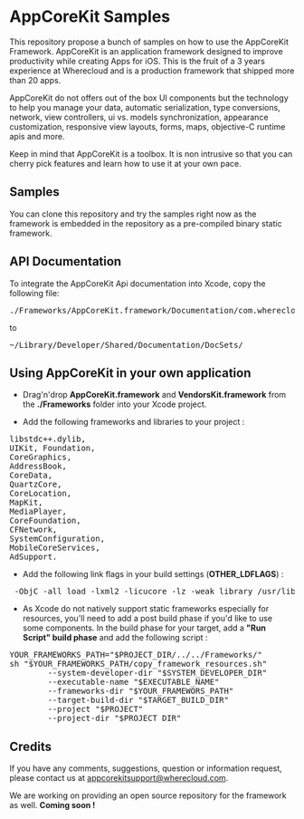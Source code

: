 # AppCoreKit Samples

This repository propose a bunch of samples on how to use the AppCoreKit Framework.
AppCoreKit is an application framework designed to improve productivity while creating Apps for iOS. This is the fruit of a 3 years experience at Wherecloud and is a production framework that shipped more than 20 apps.

AppCoreKit do not offers out of the box UI components but the technology to help you manage your data, automatic serialization, type conversions, network, view controllers, ui vs. models synchronization, appearance customization, responsive view layouts, forms, maps, objective-C runtime apis and more.

Keep in mind that AppCoreKit is a toolbox. It is non intrusive so that you can cherry pick features and learn how to use it at your own pace.

## Samples

You can clone this repository and try the samples right now as the framework is embedded in the repository as a pre-compiled binary static framework.

## API Documentation

To integrate the AppCoreKit Api documentation into Xcode, copy the following file:
<pre>./Frameworks/AppCoreKit.framework/Documentation/com.wherecloud.AppCoreKit.docset</pre> 
to 
<pre>~/Library/Developer/Shared/Documentation/DocSets/</pre>

## Using AppCoreKit in your own application

* Drag'n'drop <b>AppCoreKit.framework</b> and <b>VendorsKit.framework</b> from the <b>./Frameworks</b> folder into your Xcode project.

* Add the following frameworks and libraries to your project : 
<pre>
libstdc++.dylib, 
UIKit, Foundation, 
CoreGraphics, 
AddressBook, 
CoreData, 
QuartzCore, 
CoreLocation, 
MapKit, 
MediaPlayer, 
CoreFoundation, 
CFNetwork, 
SystemConfiguration, 
MobileCoreServices, 
AdSupport.
</pre>

* Add the following link flags in your build settings (<b>OTHER_LDFLAGS</b>) : 
<pre>
 -ObjC -all_load -lxml2 -licucore -lz -weak_library /usr/lib/libstdc++.dylib
</pre>

* As Xcode do not natively support static frameworks especially for resources, you'll need to add a post build phase if you'd like to use some components. In the build phase for your target, add a <b>"Run Script" build phase</b> and add the following script :

<pre>
YOUR_FRAMEWORKS_PATH="$PROJECT_DIR/../../Frameworks/"
sh "$YOUR_FRAMEWORKS_PATH/copy_framework_resources.sh" 
        --system-developer-dir "$SYSTEM_DEVELOPER_DIR" 
        --executable-name "$EXECUTABLE_NAME" 
        --frameworks-dir "$YOUR_FRAMEWORS_PATH" 
        --target-build-dir "$TARGET_BUILD_DIR" 
        --project "$PROJECT" 
        --project-dir "$PROJECT_DIR"
</pre>

## Credits

If you have any comments, suggestions, question or information request, please contact us at appcorekitsupport@wherecloud.com.

We are working on providing an open source repository for the framework as well. <b>Coming soon !</b>
